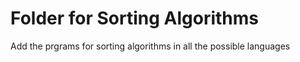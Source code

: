 # Folder for Sorting Algorithms
Add the prgrams for sorting algorithms in all the possible languages
